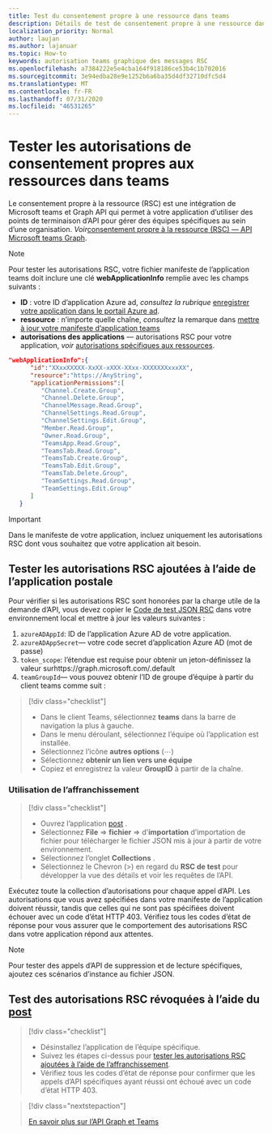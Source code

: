 ```yaml
---
title: Test du consentement propre à une ressource dans teams
description: Détails de test de consentement propre à une ressource dans teams à l’aide de l’affranchissement
localization_priority: Normal
author: laujan
ms.author: lajanuar
ms.topic: How-to
keywords: autorisation teams graphique des messages RSC
ms.openlocfilehash: a7384222e5e4cba164f918186ce53b4c1b702016
ms.sourcegitcommit: 3e94edba28e9e1252b6a6ba35d4df32710dfc5d4
ms.translationtype: MT
ms.contentlocale: fr-FR
ms.lasthandoff: 07/31/2020
ms.locfileid: "46531265"
---
```

# <a name="test-resource-specific-consent-permissions--in-teams"></a>Tester les autorisations de consentement propres aux ressources dans teams

Le consentement propre à la ressource (RSC) est une intégration de Microsoft teams et Graph API qui permet à votre application d’utiliser des points de terminaison d’API pour gérer des équipes spécifiques au sein d’une organisation. *Voir*[consentement propre à la ressource (RSC) — API Microsoft teams Graph](resource-specific-consent.md).  

> [!NOTE]
>Pour tester les autorisations RSC, votre fichier manifeste de l’application teams doit inclure une clé **webApplicationInfo** remplie avec les champs suivants :
>
> - **ID** : votre ID d’application Azure ad, *consultez la rubrique* [enregistrer votre application dans le portail Azure ad](resource-specific-consent.md#register-your-app-with-microsoft-identity-platform-via-the-azure-ad-portal).
> - **ressource** : n’importe quelle chaîne, *consultez* la remarque dans [mettre à jour votre manifeste d’application teams](resource-specific-consent.md#update-your-teams-app-manifest)
> - **autorisations des applications** — autorisations RSC pour votre application, *voir* [autorisations spécifiques aux ressources](resource-specific-consent.md#resource-specific-permissions).

```json
"webApplicationInfo":{
      "id":"XXxxXXXXX-XxXX-xXXX-XXxx-XXXXXXXxxxXX",
      "resource":"https://AnyString",
      "applicationPermissions":[
         "Channel.Create.Group",
         "Channel.Delete.Group",
         "ChannelMessage.Read.Group",
         "ChannelSettings.Read.Group",
         "ChannelSettings.Edit.Group",
         "Member.Read.Group",
         "Owner.Read.Group",
         "TeamsApp.Read.Group",
         "TeamsTab.Read.Group",
         "TeamsTab.Create.Group",
         "TeamsTab.Edit.Group",
         "TeamsTab.Delete.Group",
         "TeamSettings.Read.Group",
         "TeamSettings.Edit.Group"
      ]
   }
```

>[!IMPORTANT]
>Dans le manifeste de votre application, incluez uniquement les autorisations RSC dont vous souhaitez que votre application ait besoin.

## <a name="test-added-rsc-permissions-using-the-postman-app"></a>Tester les autorisations RSC ajoutées à l’aide de l’application postale

Pour vérifier si les autorisations RSC sont honorées par la charge utile de la demande d’API, vous devez copier le [Code de test JSON RSC](test-rsc-json-file.md) dans votre environnement local et mettre à jour les valeurs suivantes :

1. `azureADAppId`: ID de l’application Azure AD de votre application.
1. `azureADAppSecret`— votre code secret d’application Azure AD (mot de passe)
1. `token_scope`: l’étendue est requise pour obtenir un jeton-définissez la valeur surhttps://graph.microsoft.com/.default
1. `teamGroupId`— vous pouvez obtenir l’ID de groupe d’équipe à partir du client teams comme suit :

> [!div class="checklist"]
>
> * Dans le client Teams, sélectionnez **teams** dans la barre de navigation la plus à gauche.
> * Dans le menu déroulant, sélectionnez l’équipe où l’application est installée.
> * Sélectionnez l’icône **autres options** (&#8943;)
> * Sélectionnez **obtenir un lien vers une équipe** 
> * Copiez et enregistrez la valeur **GroupID** à partir de la chaîne.

### <a name="using-postman"></a>Utilisation de l’affranchissement

> [!div class="checklist"]
>
> * Ouvrez l’application [post](https://www.postman.com) .
> * Sélectionnez **File**  =>  **fichier**  =>  d'**importation** d’importation de fichier pour télécharger le fichier JSON mis à jour à partir de votre environnement.  
> * Sélectionnez l’onglet **Collections** . 
> * Sélectionnez le Chevron (>) en regard du **RSC de test** pour développer la vue des détails et voir les requêtes de l’API.

Exécutez toute la collection d’autorisations pour chaque appel d’API. Les autorisations que vous avez spécifiées dans votre manifeste de l’application doivent réussir, tandis que celles qui ne sont pas spécifiées doivent échouer avec un code d’état HTTP 403. Vérifiez tous les codes d’état de réponse pour vous assurer que le comportement des autorisations RSC dans votre application répond aux attentes.

>[!NOTE]
>Pour tester des appels d’API de suppression et de lecture spécifiques, ajoutez ces scénarios d’instance au fichier JSON.

## <a name="test--revoked-rsc-permissions-using-postman"></a>Test des autorisations RSC révoquées à l’aide du [post](https://www.postman.com/)

> [!div class="checklist"]
>
> * Désinstallez l’application de l’équipe spécifique.
> * Suivez les étapes ci-dessus pour [tester les autorisations RSC ajoutées à l’aide de l’affranchissement](#test-added-rsc-permissions-using-the-postman-app).
> * Vérifiez tous les codes d’état de réponse pour confirmer que les appels d’API spécifiques ayant réussi ont échoué avec un code d’état HTTP 403.

> [!div class="nextstepaction"]
>
> [En savoir plus sur l’API Graph et Teams](/graph/api/resources/teams-api-overview?view=graph-rest-1.0)
